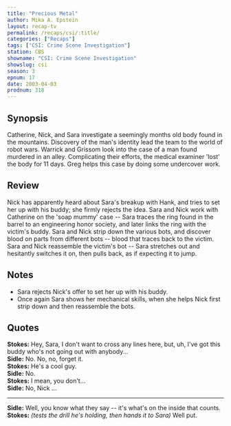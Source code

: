 ```yaml
---
title: "Precious Metal"
author: Mika A. Epstein
layout: recap-tv
permalink: /recaps/csi/:title/
categories: ["Recaps"]
tags: ["CSI: Crime Scene Investigation"]
station: CBS
showname: "CSI: Crime Scene Investigation"
showslug: csi
season: 3  
epnum: 17
date: 2003-04-03
prodnum: 318  
---
```


## Synopsis

Catherine, Nick, and Sara investigate a seemingly months old body found in the mountains. Discovery of the man's identity lead the team to the world of robot wars. Warrick and Grissom look into the case of a man found murdered in an alley. Complicating their efforts, the medical examiner 'lost' the body for 11 days. Greg helps this case by doing some undercover work.

## Review

Nick has apparently heard about Sara's breakup with Hank, and tries to set her up with his buddy; she firmly rejects the idea. Sara and Nick work with Catherine on the 'soap mummy' case -- Sara traces the ring found in the barrel to an engineering honor society, and later links the ring with the victim's buddy. Sara and Nick strip down the various bots, and discover blood on parts from different bots -- blood that traces back to the victim. Sara and Nick reassemble the victim's bot -- Sara stretches out and hesitantly switches it on, then pulls back, as if expecting it to jump.

## Notes

* Sara rejects Nick's offer to set her up with his buddy.  
* Once again Sara shows her mechanical skills, when she helps Nick first strip down and then reassemble the bots.

## Quotes

**Stokes:** Hey, Sara, I don't want to cross any lines here, but, uh, I've got this buddy who's not going out with anybody...  
**Sidle:** No. No, no, forget it.  
**Stokes:** He's a cool guy.  
**Sidle:** No.  
**Stokes:** I mean, you don't...  
**Sidle:** No, Nick ...  

- - -

**Sidle:** Well, you know what they say -- it's what's on the inside that counts.  
**Stokes:** _(tests the drill he's holding, then hands it to Sara)_ Well put.
